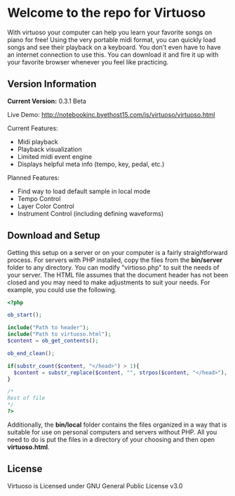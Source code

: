 # **Welcome to the repo for Virtuoso**

With virtuoso your computer can help you learn your favorite songs on piano for free! Using the very portable midi format, you can quickly load songs and see their playback on a keyboard. You don't even have to have an internet connection to use this. You can download it and fire it up with your favorite browser whenever you feel like practicing.

## **Version Information**

**Current Version:** 0.3.1 Beta

Live Demo: http://notebookinc.byethost15.com/js/virtuoso/virtuoso.html

Current Features:
- Midi playback
- Playback visualization
- Limited midi event engine
- Displays helpful meta info (tempo, key, pedal, etc.)

Planned Features:
- Find way to load default sample in local mode
- Tempo Control
- Layer Color Control
- Instrument Control (including defining waveforms)


## **Download and Setup**

Getting this setup on a server or on your computer is a fairly straightforward process. For servers with PHP installed, copy the files from the **bin/server** folder to any directory. You can modify "virtioso.php" to suit the needs of your server. The HTML file assumes that the document header has not been closed and you may need to make adjustments to suit your needs. For example, you could use the following.

```php
<?php

ob_start();

include("Path to header");
include("Path to virtuoso.html");
$content = ob_get_contents();

ob_end_clean();

if(substr_count($content, "</head>") > 1){
  $content = substr_replace($content, "", strpos($content, "</head>"), strlen("</head>"));
}

/*
Rest of file
*/
?>
```

Additionally, the **bin/local** folder contains the files organized in a way that is suitable for use on personal computers and servers without PHP. All you need to do is put the files in a directory of your choosing and then open **virtuoso.html**.

## **License**

Virtuoso is Licensed under GNU General Public License v3.0
